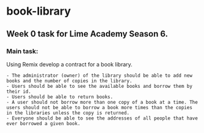 # book-library

## Week 0 task for Lime Academy Season 6.

### Main task:

Using Remix develop a contract for a book library.

    - The administrator (owner) of the library should be able to add new books and the number of copies in the library.
    - Users should be able to see the available books and borrow them by their id.
    - Users should be able to return books.
    - A user should not borrow more than one copy of a book at a time. The users should not be able to borrow a book more times than the copies in the libraries unless the copy is returned.
    - Everyone should be able to see the addresses of all people that have ever borrowed a given book.